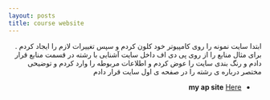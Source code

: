 ```yaml
---
layout: posts
title: course website 
---
```


<div dir="rtl">

    
ابتدا سایت نمونه را روی کامپیوتر خود کلون کردم و سپس تغییرات لازم را ایجاد کردم . برای مثال منابع را از روی پی دی اف داخل سایت آشنایی با رشته در قسمت منابع قرار دادم و رنگ بندی سایت را عوض کردم و اطلاعات مربوطه را وارد کردم و 
توضیحی مختصر درباره ی رشته را در صفحه ی اول سایت قرار دادم

* **my ap site** <a href="https://parmiida.github.io/ap98/">Here</a> 


</div>


